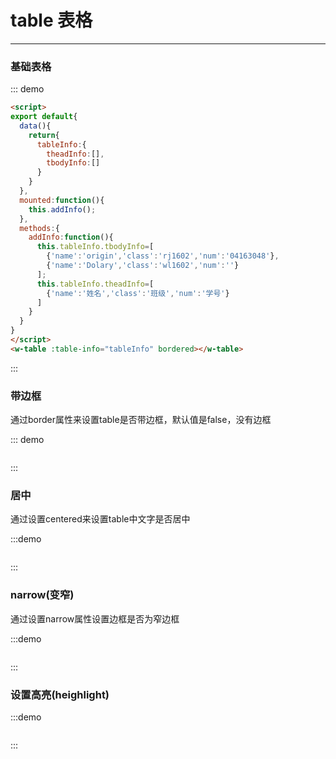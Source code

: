 # table 表格
---
<script>
export default{
  data(){
    return{
      tableInfo:{
        theadInfo:[],
        tbodyInfo:[]
      }
    }
  },
  mounted:function(){
    this.addInfo();
  },
  methods:{
    addInfo:function(){
      this.tableInfo.tbodyInfo=[
        {'name':'origin','class':'rj1602','num':'04163048'},
        {'name':'Dolary','class':'wl1602','num':''}
      ];
      this.tableInfo.theadInfo=[
        {'name':'姓名','class':'班级','num':'学号'}
      ]
    }
  }
}
</script>
### 基础表格
<div class="demo-block">
  <w-table :tableInfo="tableInfo"></w-table>
</div>

::: demo
```html
<script>
export default{
  data(){
    return{
      tableInfo:{
        theadInfo:[],
        tbodyInfo:[]
      }
    }
  },
  mounted:function(){
    this.addInfo();
  },
  methods:{
    addInfo:function(){
      this.tableInfo.tbodyInfo=[
        {'name':'origin','class':'rj1602','num':'04163048'},
        {'name':'Dolary','class':'wl1602','num':''}
      ];
      this.tableInfo.theadInfo=[
        {'name':'姓名','class':'班级','num':'学号'}
      ]
    }
  }
}
</script>
<w-table :table-info="tableInfo" bordered></w-table>
```
:::

### 带边框
通过border属性来设置table是否带边框，默认值是false，没有边框

<div class="demo-block">
  <w-table :table-info="tableInfo" bordered></w-table>
</div>

::: demo
```html

```
:::

### 居中
通过设置centered来设置table中文字是否居中

<div class="demo-block">
  <div style="width:300px;">
    <w-table :table-info="tableInfo" bordered centered></w-table>
  </div>
</div>

:::demo
```html
```
:::

### narrow(变窄)

通过设置narrow属性设置边框是否为窄边框

<div class="demo-block">
  <w-table :table-info="tableInfo" bordered narrowed centered></w-table>
</div>

:::demo
```html

```
:::

### 设置高亮(heighlight)
<div class="demo-block">
  <w-table :table-info="tableInfo" bordered hightlight></w-table>
</div>

:::demo
```html

```
:::
